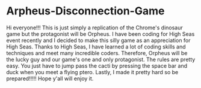 # Arpheus-Disconnection-Game
Hi everyone!!! This is just simply a replication of the Chrome's dinosaur game but the protagonist will be Orpheus. I have been coding for High Seas event recently and I decided to make this silly game as an appreciation for High Seas. Thanks to High Seas, I have learned a lot of coding skills and techniques and meet many incredible coders. Therefore, Orpheus will be the lucky guy and our game's one and only protagonist.
The rules are pretty easy. You just have to jump pass the cacti by pressing the space bar and duck when you meet a flying ptero. Lastly, I made it pretty hard so be prepared!!!!!
Hope y'all will enjoy it.
